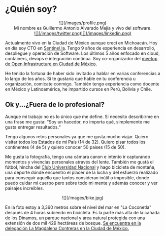 # ¿Quién soy?

<center>![](/images/profile.png)</center>

<center>Mi nombre es Guillermo Antonio Alvarado Mejía y vivo del software. </center>

<center><a target="_blank"  href="https://twitter.com/galvarado89">![](/images/twitter.png)</a><a target="_blank" href="https://www.linkedin.com/in/guillermoalvarado89/">![](/images/linkedin.png)</a></center>

Actualmente vivo en la Ciudad de México aunque crecí en Michoacán. Hoy en día soy CTO en <a href="sentinel.la">Sentinel.la<a>. Tengo 9 años de experiencia en desarrollo, despliegue y operación de Software. Los últimos 5 años enfocado en cloud, containers, devops e integración continua. Soy co-organizador del <a href="https://www.meetup.com/OpenInfrastructureCDMX/">meetup de Open Infrastructure en Ciudad de México</a>.

He tenido la fortuna de haber sido invitado a hablar en varias conferencias a lo largo de los años. Si te gustaría que hable en tu conferencia u organización, comicate conmigo. También tengo experiencia como docente en México y Latinoamérica, he impartido cursos en Perú, Bolivia y Chile.	

## Ok y...¿Fuera de lo profesional?

Aunque mi trabajo no es lo único que me define. Si necesito describirme en una frase me gusta:  “Soy un hacedor, no importa qué, simplemente me gusta entregar resultados.“ 

Tengo algunos retos personales ya que me gusta mucho viajar. Quiero visitar todos los Estados de mi País (14 de 32). Quiero pisar todos los continentes (4 de 5) y quiero conocer 50 paises (15 de 50).

Me gusta la fotografía, tengo una cámara canon e intento ir  capturando momentos y vivencias personales através del lente. También me gustá el fútbol, hincha del <a href="https://twitter.com/PumasMX">Club Universidad Nacional<a> y hago bicicleta de montaña, una deporte dónde encuentro el placer de la lucha y del esfuerzo realizado para conseguir aquello que tantos consideran inútil o imposible, donde puedo cuidar mi cuerpo pero sobre todo mi mente y además conocer y ver paisajes increibles. 

<center>![](/images/bike.jpg)</center>

En la foto estoy a 3,360 metros sobre el nivel del mar en "La Coconetla" después de 4 horas subiendo en bicicleta. Es la parte más alta de la cañada de los Dinamos, un parque nacional y área natural protegida con una extensión de dos mil 429 hectáreas de bosque. <a href="https://goo.gl/maps/rrpJRrY1rQA2">Se encuentra en la delegación La Magdalena Contreras en la Ciudad de México.</a>